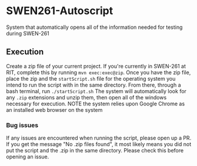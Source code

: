 # SWEN261-Autoscript
System that automatically opens all of the information needed for testing during SWEN-261

## Execution
Create a zip file of your current project. If you're currently in SWEN-261 at RIT, complete this by running `mvn exec:exec@zip`. Once you have the zip file, place the zip and the `startScript.sh` file for the operating system you intend to run the script with in the same directory. From there, through a bash terminal, run `./startScript.sh` The system will automatically look for any `.zip` extensions and unzip them, then open all of the windows necessary for execution. NOTE the system relies upon Google Chrome as an installed web browser on the system

### Bug issues
If any issues are encountered when running the script, please open up a PR. If you get the message "No .zip files found", it most likely means you did not put the script and the .zip in the same directory. Please check this before opening an issue.
